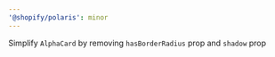 ```yaml
---
'@shopify/polaris': minor
---
```


Simplify `AlphaCard` by removing `hasBorderRadius` prop and `shadow` prop
